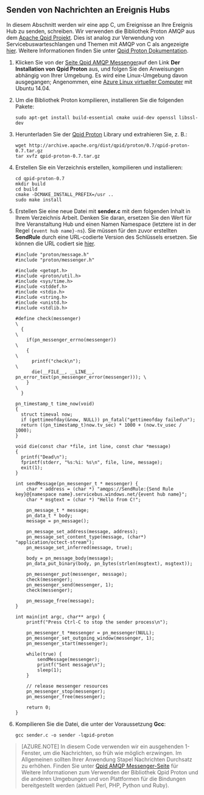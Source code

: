 ## <a name="send-messages-to-event-hubs"></a>Senden von Nachrichten an Ereignis Hubs

In diesem Abschnitt werden wir eine app C, um Ereignisse an Ihre Ereignis Hub zu senden, schreiben. Wir verwenden die Bibliothek Proton AMQP aus dem [Apache Qpid Projekt](http://qpid.apache.org/). Dies ist analog zur Verwendung von Servicebuswarteschlangen und Themen mit AMQP von C als angezeigte [hier](https://code.msdn.microsoft.com/Using-Apache-Qpid-Proton-C-afd76504). Weitere Informationen finden Sie unter [Qpid Proton Dokumentation](http://qpid.apache.org/proton/index.html).

1. Klicken Sie von der [Seite Qpid AMQP Messenger](http://qpid.apache.org/components/messenger/index.html)auf den Link **Der Installation von Qpid Proton** aus, und folgen Sie den Anweisungen abhängig von Ihrer Umgebung. Es wird eine Linux-Umgebung davon ausgegangen; Angenommen, eine [Azure Linux virtueller Computer](../articles/virtual-machines/virtual-machines-linux-quick-create-cli.md) mit Ubuntu 14.04.

2. Um die Bibliothek Proton kompilieren, installieren Sie die folgenden Pakete:

    ```
    sudo apt-get install build-essential cmake uuid-dev openssl libssl-dev
    ```

3. Herunterladen Sie der [Qpid Proton](http://qpid.apache.org/proton/index.html) Library und extrahieren Sie, z. B.:

    ```
    wget http://archive.apache.org/dist/qpid/proton/0.7/qpid-proton-0.7.tar.gz
    tar xvfz qpid-proton-0.7.tar.gz
    ```

4. Erstellen Sie ein Verzeichnis erstellen, kompilieren und installieren:

    ```
    cd qpid-proton-0.7
    mkdir build
    cd build
    cmake -DCMAKE_INSTALL_PREFIX=/usr ..
    sudo make install
    ```

5. Erstellen Sie eine neue Datei mit **sender.c** mit dem folgenden Inhalt in Ihrem Verzeichnis Arbeit. Denken Sie daran, ersetzen Sie den Wert für Ihre Veranstaltung Hub und einen Namen Namespace (letztere ist in der Regel `{event hub name}-ns`). Sie müssen für den zuvor erstellten **SendRule** durch eine URL-codierte Version des Schlüssels ersetzen. Sie können die URL codiert sie [hier](http://www.w3schools.com/tags/ref_urlencode.asp).

    ```
    #include "proton/message.h"
    #include "proton/messenger.h"

    #include <getopt.h>
    #include <proton/util.h>
    #include <sys/time.h>
    #include <stddef.h>
    #include <stdio.h>
    #include <string.h>
    #include <unistd.h>
    #include <stdlib.h>

    #define check(messenger)                                                     \
      {                                                                          \
        if(pn_messenger_errno(messenger))                                        \
        {                                                                        \
          printf("check\n");                                                     \
          die(__FILE__, __LINE__, pn_error_text(pn_messenger_error(messenger))); \
        }                                                                        \
      }  

    pn_timestamp_t time_now(void)
    {
      struct timeval now;
      if (gettimeofday(&now, NULL)) pn_fatal("gettimeofday failed\n");
      return ((pn_timestamp_t)now.tv_sec) * 1000 + (now.tv_usec / 1000);
    }  

    void die(const char *file, int line, const char *message)
    {
      printf("Dead\n");
      fprintf(stderr, "%s:%i: %s\n", file, line, message);
      exit(1);
    }

    int sendMessage(pn_messenger_t * messenger) {
        char * address = (char *) "amqps://SendRule:{Send Rule key}@{namespace name}.servicebus.windows.net/{event hub name}";
        char * msgtext = (char *) "Hello from C!";

        pn_message_t * message;
        pn_data_t * body;
        message = pn_message();

        pn_message_set_address(message, address);
        pn_message_set_content_type(message, (char*) "application/octect-stream");
        pn_message_set_inferred(message, true);

        body = pn_message_body(message);
        pn_data_put_binary(body, pn_bytes(strlen(msgtext), msgtext));

        pn_messenger_put(messenger, message);
        check(messenger);
        pn_messenger_send(messenger, 1);
        check(messenger);

        pn_message_free(message);
    }

    int main(int argc, char** argv) {
        printf("Press Ctrl-C to stop the sender process\n");

        pn_messenger_t *messenger = pn_messenger(NULL);
        pn_messenger_set_outgoing_window(messenger, 1);
        pn_messenger_start(messenger);

        while(true) {
            sendMessage(messenger);
            printf("Sent message\n");
            sleep(1);
        }

        // release messenger resources
        pn_messenger_stop(messenger);
        pn_messenger_free(messenger);

        return 0;
    }
    ```

6. Kompilieren Sie die Datei, die unter der Voraussetzung **Gcc**:

    ```
    gcc sender.c -o sender -lqpid-proton
    ```

> [AZURE.NOTE] In diesem Code verwenden wir ein ausgehenden 1-Fenster, um die Nachrichten, so früh wie möglich erzwingen. Im Allgemeinen sollten Ihrer Anwendung Stapel Nachrichten Durchsatz zu erhöhen. Finden Sie unter [Qpid AMQP Messenger-Seite](http://qpid.apache.org/components/messenger/index.html) für Weitere Informationen zum Verwenden der Bibliothek Qpid Proton und die anderen Umgebungen und von Plattformen für die Bindungen bereitgestellt werden (aktuell Perl, PHP, Python und Ruby).
